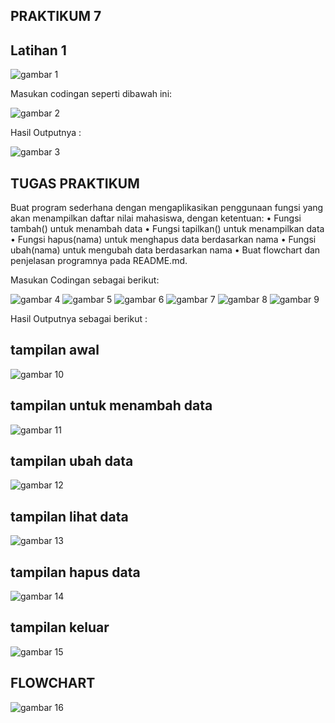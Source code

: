 ## PRAKTIKUM 7

## Latihan 1

![gambar 1](ss/1.png)

Masukan codingan seperti dibawah ini:

![gambar 2](ss/2.png)

Hasil Outputnya :

![gambar 3](ss/3.png)


## TUGAS PRAKTIKUM 

Buat program sederhana dengan mengaplikasikan penggunaan fungsi yang akan menampilkan daftar nilai mahasiswa, dengan ketentuan: • Fungsi tambah() untuk menambah data • Fungsi tapilkan() untuk menampilkan data • Fungsi hapus(nama) untuk menghapus data berdasarkan nama • Fungsi ubah(nama) untuk mengubah data berdasarkan nama • Buat flowchart dan penjelasan programnya pada README.md.

Masukan Codingan sebagai berikut:

![gambar 4](ss/4.png)
![gambar 5](ss/5.png)
![gambar 6](ss/6.png)
![gambar 7](ss/7.png)
![gambar 8](ss/8.png)
![gambar 9](ss/9.png)

Hasil Outputnya sebagai berikut :

## tampilan awal

![gambar 10](ss/10.png)

## tampilan untuk menambah data

![gambar 11](ss/11.png)

## tampilan ubah data

![gambar 12](ss/12.png)
 
 ## tampilan lihat data

 ![gambar 13](ss/13.png)

 ## tampilan hapus data

 ![gambar 14](ss/14.png)

 ## tampilan keluar 

 ![gambar 15](ss/15.png)


## FLOWCHART

![gambar 16](ss/16.png)

